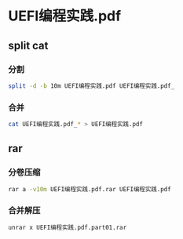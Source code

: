 # UEFI编程实践.pdf

## split cat
### 分割

```bash
split -d -b 10m UEFI编程实践.pdf UEFI编程实践.pdf_
```

### 合并

```bash
cat UEFI编程实践.pdf_* > UEFI编程实践.pdf
```

## rar

### 分卷压缩

```bash
rar a -v10m UEFI编程实践.pdf.rar UEFI编程实践.pdf
```

### 合并解压

```bash
unrar x UEFI编程实践.pdf.part01.rar
```
